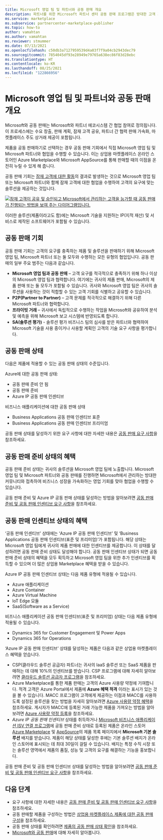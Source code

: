 ```yaml
---
title: Microsoft 영업 팀 및 파트너와 공동 판매 개요
description: 파트너를 위한 Microsoft 파트너 센터 공동 판매 프로그램은 방대한 고객 기반과 접촉하고 새로운 판매를 창출하는 데 도움이 될 수 있습니다.
ms.service: marketplace
ms.subservice: partnercenter-marketplace-publisher
ms.topic: how-to
author: vamahtan
ms.author: vamahtan
ms.reviewer: stmummer
ms.date: 07/13/2021
ms.openlocfilehash: c50db3a7127959539d4a03f7f9a04cb2943dec79
ms.sourcegitcommit: 7854045df93e28949e79765a638ec86f83d28ebc
ms.translationtype: HT
ms.contentlocale: ko-KR
ms.lasthandoff: 08/25/2021
ms.locfileid: "122866956"
---
```

# <a name="co-sell-with-microsoft-sales-teams-and-partners-overview"></a>Microsoft 영업 팀 및 파트너와 공동 판매 개요

Microsoft와 공동 판매는 Microsoft와 파트너 에코시스템 간 협업 참여로 정의됩니다. 이 프로세스에는 수요 창출, 판매 계획, 잠재 고객 공유, 파트너 간 협력 판매 가속화, 마켓플레이스 주도 상거래 제공이 포함됩니다.

제품을 공동 판매하기로 선택하는 경우 공동 판매 기회에서 직접 Microsoft 영업 팀 및 Microsoft 파트너와 협업을 수행할 수 있습니다. 이는 상업용 마켓플레이스 온라인 스토어인 Azure Marketplace와 Microsoft AppSource를 통해 판매할 때의 이점을 온전히 누릴 수 있게 해 줍니다.

공동 판매 기회는 [잠재 고객에 대한 활동](./partner-center-portal/commercial-marketplace-get-customer-leads.md)의 결과로 발생하는 것으로 Microsoft 영업 팀 또는 Microsoft 파트너와 함께 잠재 고객에 대한 협업을 수행하여 고객의 요구에 맞는 솔루션을 제공하는 것입니다.

[![잠재 고객이 공유 및 승인되고 Microsoft에서 관리하는 고객을 능가할 때 공동 판매가 진행되는 방법을 보여 주는 다이어그램입니다.](./media/marketplace-publishers-guide/marketplace-co-sell-v2.png)](./media/marketplace-publishers-guide/marketplace-co-sell-v2.png#lightbox)

이러한 솔루션(제품이라고도 함)에는 Microsoft 기술을 지원하는 IP(지적 재산) 및 서비스로 제작된 소프트웨어가 포함될 수 있습니다.

## <a name="co-sell-opportunities"></a>공동 판매 기회

공동 판매 기회는 고객의 요구를 충족하는 제품 및 솔루션을 판매하기 위해 Microsoft 영업 팀, Microsoft 파트너 또는 둘 모두와 수행하는 모든 유형의 협업입니다. 공동 판매의 일부 주요 범주는 다음과 같습니다.

- **Microsoft 영업 팀과 공동 판매** – 고객 요구를 적극적으로 충족하기 위해 하나 이상의 Microsoft 영업 팀과 협력합니다. 여기에는 귀사의 제품 판매, Microsoft의 제품 판매 또는 둘 모두가 포함될 수 있습니다. 귀사와 Microsoft 영업 팀은 귀사의 솔루션을 사용하는 것이 적합할 수 있는 고객 기회를 식별하고 공유할 수 있습니다.
- **P2P(Partner to Partner)** – 고객 문제를 적극적으로 해결하기 위해 다른 Microsoft 파트너와 협력합니다.
- **프라이빗 거래** – 귀사에서 독립적으로 수행하는 작업을 Microsoft와 공유하여 분석 및 예측을 위해 Microsoft 보고 시스템에 반영되도록 합니다.
- **SA(솔루션 평가)** - 솔루션 평가 비즈니스 팀의 심사를 받은 파트너와 협력하여 Microsoft 기술을 사용 중이거나 사용할 계획인 고객의 기술 요구 사항을 평가합니다.

## <a name="co-sell-statuses"></a>공동 판매 상태

다음은 제품에 적용할 수 있는 공동 판매 상태의 수준입니다.

Azure에 대한 공동 판매 상태:

- 공동 판매 준비 안 됨
- 공동 판매 준비
- Azure IP 공동 판매 인센티브

비즈니스 애플리케이션에 대한 공동 판매 상태
- Business Applications 공동 판매 인센티브 표준
- Business Applications 공동 판매 인센티브 프리미엄  

공동 판매 상태를 달성하기 위한 요구 사항에 대한 자세한 내용은 [공동 판매 요구 사항](co-sell-requirements.md)을 참조하세요.

## <a name="benefits-of-co-sell-ready-status"></a>공동 판매 준비 상태의 혜택

공동 판매 준비 상태는 귀사의 솔루션을 Microsoft 영업 팀에 노출합니다. Microsoft 영업 팀 및 Microsoft 파트너와 공동 판매를 진행하면 Microsoft에서 관리하는 방대한 커뮤니티와 접촉하여 비즈니스 성장을 가속화하는 영업 기회를 맞아 협업을 수행할 수 있습니다.

공동 판매 준비 및 Azure IP 공동 판매 상태를 달성하는 방법을 알아보려면 [공동 판매 준비 및 공동 판매 인센티브 요구 사항](co-sell-requirements.md)을 참조하세요.

## <a name="benefits-of-co-sell-incentive-status"></a>공동 판매 인센티브 상태의 혜택

‘공동 판매 인센티브’ 상태에는 ‘Azure IP 공동 판매 인센티브’ 및 ‘Business Applications 공동 판매 인센티브(표준 및 프리미엄)’가 포함됩니다.   해당 상태는 Microsoft 영업 팀에게 귀사의 제품 판매에 대한 인센티브를 제공합니다. 이 상태를 달성하려면 공동 판매 준비 상태도 달성해야 합니다. 공동 판매 인센티브 상태가 되면 공동 판매 준비 상태의 혜택을 모두 획득하고 Microsoft 영업 팀을 위한 추가 인센티브를 획득할 수 있으며 더 많은 상업용 Marketplace 혜택을 받을 수 있습니다.

Azure IP 공동 판매 인센티브 상태는 다음 제품 유형에 적용될 수 있습니다.

- Azure 애플리케이션
- Azure Container
- Azure Virtual Machine
- IoT Edge 모듈
- SaaS(Software as a Service)

비즈니스 애플리케이션 공동 판매 인센티브(표준 및 프리미엄) 상태는 다음 제품 유형에 적용될 수 있습니다.

- Dynamics 365 for Customer Engagement 및 Power Apps
- Dynamics 365 for Operations

‘Azure IP 공동 판매 인센티브’ 상태를 달성하는 제품은 다음과 같은 상업용 마켓플레이스 혜택을 얻습니다.

- CSP(클라우드 솔루션 공급자) 파트너는 귀사의 IaaS 솔루션 또는 SaaS 제품을 판매하는 데 대해 10%의 인센티브를 받습니다. CSP 프로그램에 대해 자세히 알아보려면 [클라우드 솔루션 공급자 프로그램](cloud-solution-providers.md)을 참조하세요.
- Azure Marketplace를 통한 제품 판매는 고객의 Azure 사용량 약정에 기여합니다. 적격 고객은 Azure Portal에서 제품에 **Azure 혜택 적격** 이라는 표시가 있는 것을 볼 수 있습니다. MACC 프로그램이 고객에게 제공하는 이점과 MACC를 사용하도록 설정된 솔루션을 찾는 방법을 자세히 알아보려면 [Azure 사용량 약정 혜택](/marketplace/azure-consumption-commitment-benefit)을 참조하세요. 게시자가 MACC에 등록된 거래 가능한 제품을 가져오는 방법을 알아보려면 [Azure 사용량 약정 등록](azure-consumption-commitment-enrollment.md)을 참조하세요.
- _Azure IP 공동 판매 인센티브_ 상태를 취득하거나 [Microsoft 비즈니스 애플리케이션 ISV 연결 프로그램](business-applications-isv-program.md)에 공동 판매 준비 상태로 등록된 제품은 온라인 스토어 [Azure Marketplace](https://azuremarketplace.microsoft.com/) 및 [AppSource](https://appsource.microsoft.com/)의 제품 목록 페이지에서 **Microsoft 기본 솔루션** 배지를 받습니다.  제품이 해당 상태를 달성한 후에는 기본 솔루션 배지가 온라인 스토어에 표시되는 데 최대 30일이 걸릴 수 있습니다. 배지는 특정 수직 시장 또는 솔루션 영역에서 제품의 품질, 성능 및 고객의 요구를 해결하는 기능을 홍보합니다.

공동 판매 준비 및 공동 판매 인센티브 상태를 달성하는 방법을 알아보려면 [공동 판매 준비 및 공동 판매 인센티브 요구 사항](co-sell-requirements.md)을 참조하세요.

## <a name="next-steps"></a>다음 단계

- 요구 사항에 대한 자세한 내용은 [공동 판매 준비 및 공동 판매 인센티브 요구 사항](co-sell-requirements.md)을 참조하세요.
- 공동 판매할 제품을 구성하는 방법은 [상업용 마켓플레이스 제품에 대한 공동 판매 구성](co-sell-configure.md)을 참조하세요.
- 공동 판매 상태를 확인하려면 [제품의 공동 판매 상태 확인](co-sell-status.md)을 참조하세요.
- [Microsoft와 공동 판매](https://partner.microsoft.com/membership/sell-with-microsoft)에 대해 자세히 알아봅니다.
